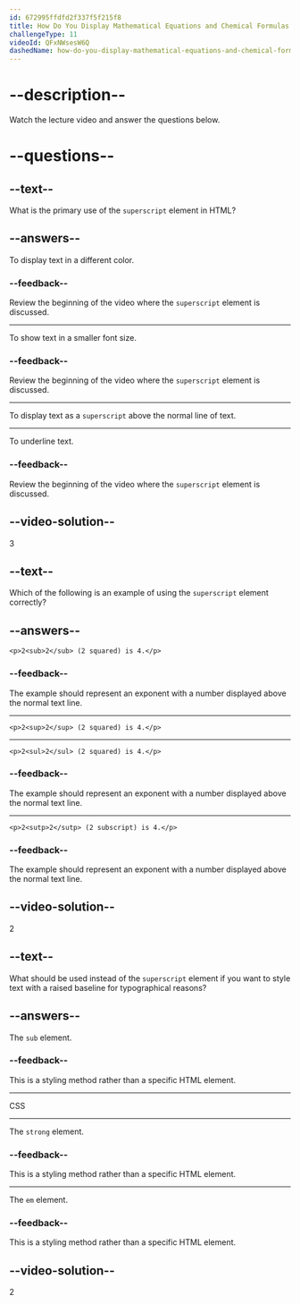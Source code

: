 ```yaml
---
id: 672995ffdfd2f337f5f215f8
title: How Do You Display Mathematical Equations and Chemical Formulas in HTML?
challengeType: 11
videoId: QFxNWsesW6Q
dashedName: how-do-you-display-mathematical-equations-and-chemical-formulas-in-html
---
```


# --description--

Watch the lecture video and answer the questions below.

# --questions--

## --text--

What is the primary use of the `superscript` element in HTML?

## --answers--

To display text in a different color.

### --feedback--

Review the beginning of the video where the `superscript` element is discussed.

---

To show text in a smaller font size.

### --feedback--

Review the beginning of the video where the `superscript` element is discussed.

---

To display text as a `superscript` above the normal line of text.

---

To underline text.

### --feedback--

Review the beginning of the video where the `superscript` element is discussed.

## --video-solution--

3

## --text--

Which of the following is an example of using the `superscript` element correctly?

## --answers--

`<p>2<sub>2</sub> (2 squared) is 4.</p>`

### --feedback--

The example should represent an exponent with a number displayed above the normal text line.

---

`<p>2<sup>2</sup> (2 squared) is 4.</p>`

---

`<p>2<sul>2</sul> (2 squared) is 4.</p>`

### --feedback--

The example should represent an exponent with a number displayed above the normal text line.

---

`<p>2<sutp>2</sutp> (2 subscript) is 4.</p>`

### --feedback--

The example should represent an exponent with a number displayed above the normal text line.

## --video-solution--

2

## --text--

What should be used instead of the `superscript` element if you want to style text with a raised baseline for typographical reasons?

## --answers--

The `sub` element.

### --feedback--

This is a styling method rather than a specific HTML element.

---

CSS

---

The `strong` element.

### --feedback--

This is a styling method rather than a specific HTML element.

---

The `em` element.

### --feedback--

This is a styling method rather than a specific HTML element.

## --video-solution--

2
